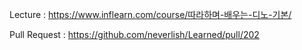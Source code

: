 Lecture : https://www.inflearn.com/course/따라하며-배우는-디노-기본/

Pull Request : https://github.com/neverlish/Learned/pull/202